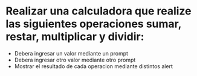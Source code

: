 # Realizar una calculadora que realize las siguientes operaciones sumar, restar, multiplicar y dividir:

* Debera ingresar un valor mediante un prompt
* Debera ingresar otro valor mediante otro prompt
* Mostrar el resultado de cada operacion mediante distintos alert
